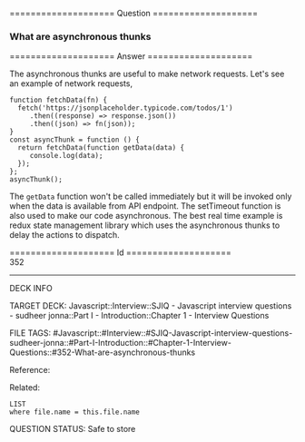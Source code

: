 ==================== Question ====================  

### What are asynchronous thunks  

==================== Answer ====================  

The asynchronous thunks are useful to make network requests. Let's see an example of network requests,

<!-- codeblock-start -->
<pre><code class="hljs language-javascript"><span class="hljs-keyword">function</span> <span class="hljs-title function_">fetchData</span>(<span class="hljs-params">fn</span>) {
  <span class="hljs-title function_">fetch</span>(<span class="hljs-string">'https://jsonplaceholder.typicode.com/todos/1'</span>)
     .<span class="hljs-title function_">then</span>(<span class="hljs-function">(<span class="hljs-params">response</span>) =></span> response.<span class="hljs-title function_">json</span>())
     .<span class="hljs-title function_">then</span>(<span class="hljs-function">(<span class="hljs-params">json</span>) =></span> <span class="hljs-title function_">fn</span>(json));
}
<span class="hljs-keyword">const</span> asyncThunk = <span class="hljs-keyword">function</span> (<span class="hljs-params"></span>) {
  <span class="hljs-keyword">return</span> <span class="hljs-title function_">fetchData</span>(<span class="hljs-keyword">function</span> <span class="hljs-title function_">getData</span>(<span class="hljs-params">data</span>) {
     <span class="hljs-variable language_">console</span>.<span class="hljs-title function_">log</span>(data);
  });
};
<span class="hljs-title function_">asyncThunk</span>();
</code></pre>
<!-- codeblock-end -->

The `getData` function won't be called immediately but it will be invoked only when the data is available from API endpoint. The setTimeout function is also used to make our code asynchronous. The best real time example is redux state management library which uses the asynchronous thunks to delay the actions to dispatch.

==================== Id ====================  
352

---

DECK INFO

TARGET DECK: Javascript::Interview::SJIQ - Javascript interview questions - sudheer jonna::Part I - Introduction::Chapter 1 - Interview Questions

FILE TAGS: #Javascript::#Interview::#SJIQ-Javascript-interview-questions-sudheer-jonna::#Part-I-Introduction::#Chapter-1-Interview-Questions::#352-What-are-asynchronous-thunks

Reference:

Related:

```dataview
LIST
where file.name = this.file.name
```

QUESTION STATUS: Safe to store
